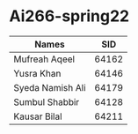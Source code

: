 # Ai266-spring22
|  Names   |   SID    |
|----------|----------|
|Mufreah Aqeel          |   64162| 
|Yusra Khan      |   64146       |
|Syeda Namish Ali          |      64179    |
|Sumbul Shabbir          |    64128      |   
|Kausar Bilal          |  64211        |

